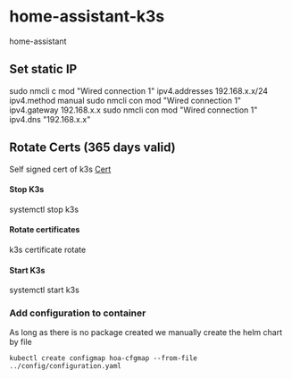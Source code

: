 # home-assistant-k3s
home-assistant



## Set static IP
sudo nmcli c mod "Wired connection 1" ipv4.addresses 192.168.x.x/24 ipv4.method manual
sudo nmcli con mod "Wired connection 1" ipv4.gateway 192.168.x.x
sudo nmcli con mod "Wired connection 1" ipv4.dns "192.168.x.x"

## Rotate Certs (365 days valid)
Self signed cert of k3s [Cert](https://docs.k3s.io/cli/certificate#client-and-server-certificates)
#### Stop K3s
systemctl stop k3s

#### Rotate certificates
k3s certificate rotate

#### Start K3s
systemctl start k3s


### Add configuration to container
As long as there is no package created we manually create the helm chart by file

`kubectl create configmap hoa-cfgmap --from-file ../config/configuration.yaml`